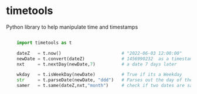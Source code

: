 # timetools
Python library to help manipulate time and timestamps

```python

    import timetools as t

    dateZ	= t.now()                       # "2022-06-03 12:00:00"
    newDate = t.convert(dateZ)              # 1456990232  as a timestamp
    nxt     = t.nextDay(newDate,7)          # a date 7 days later

    wkday   = t.isWeekDay(newDate)          # True if its a Weekday
    str     = t.parseDate(newDate, "ddd")   # Parses out the day of the week "Sun"
    samer   = t.same(dateZ,nxt,"month")     # check if two dates are same month

```  
